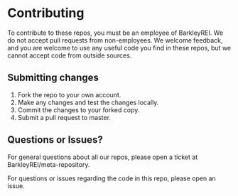 # Contributing

To contribute to these repos, you must be an employee of BarkleyREI. We do not accept pull requests from non-employees. We welcome feedback, and you are welcome to use any useful code you find in these repos, but we cannot accept code from outside sources.

## Submitting changes

1. Fork the repo to your own account.
2. Make any changes and test the changes locally.
3. Commit the changes to your forked copy.
4. Submit a pull request to master.

## Questions or Issues?

For general questions about all our repos, please open a ticket at BarkleyREI/meta-repository.

For questions or issues regarding the code in this repo, please open an issue.

